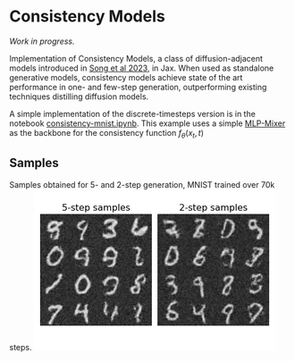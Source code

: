 # Consistency Models
_Work in progress._

Implementation of Consistency Models, a class of diffusion-adjacent models introduced in [Song et al 2023](https://arxiv.org/abs/2303.01469), in Jax. When used as standalone generative models, consistency models achieve state of the art performance in one- and few-step generation, outperforming existing techniques distilling diffusion models.

A simple implementation of the discrete-timesteps version is in the notebook [consistency-mnist.ipynb](notebooks/consistency-mnist.ipynb). This example uses a simple [MLP-Mixer](https://arxiv.org/abs/2105.01601) as the backbone for the consistency function $f_\theta(x_t, t)$

## Samples

Samples obtained for 5- and 2-step generation, MNIST trained over 70k steps.
![5- and 2-step samples for MNIST.](notebooks/plots/mnist_samples.png)
